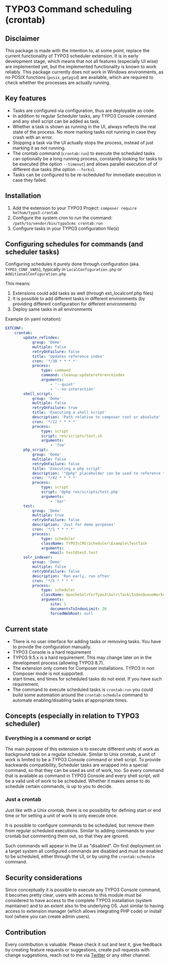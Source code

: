 # TYPO3 Command scheduling (crontab)

## Disclaimer

This package is made with the intention to, at some point, replace the current functionality
of TYPO3 scheduler extension. 
It is in early development stage, which means that not all features (especially UI wise) 
are implemented yet, but the implemented functionality is known to work reliably.
This package currently does not work in Windows environments, as no POSIX functions (`posix_getpgid`) are available,
which are required to check whether the processes are actually running.

## Key features
* Tasks are configured via configuration, thus are deployable as code.
* In addition to regular Scheduler tasks, any TYPO3 Console command and any shell script can be added as task.
* Whether a task is shown as running in the UI, always reflects the real state of the process. 
No more marking tasks not running in case they crash with an error.
* Stopping a task via the UI actually stops the process, instead of just marking it as not running.
* The crontab command (`crontab:run`) to execute the scheduled tasks can optionally be a long running process,
constantly looking for tasks to be executed (the option `--timeout`) and allows parallel execution of
of different due tasks (the option `--forks`).
* Tasks can be configured to be re-scheduled for immediate execution in case they failed.

## Installation

1. Add the extension to your TYPO3 Project: `composer require helhum/typo3-crontab`
2. Configure the system cron to run the command: `/path/to/vendor/bin/typo3cms crontab:run`
3. Configure tasks in your TYPO3 configuration file(s)

## Configuring schedules for commands (and scheduler tasks)

Configuring schedules it purely done through configuration (aka. `TYPO3_CONF_VARS`),
typically in `LocalConfiguration.php` or `AdditionalConfiguration.php`

This means:
1. Extensions could add tasks as well (through ext_localconf.php files)
1. It is possible to add different tasks in different environments (by providing different configuration for different environments)
1. Deploy same tasks in all environments

Example (in yaml notation):

```yaml
EXTCONF:
    crontab:
        update_refindex:
            group: 'Demo'
            multiple: false
            retryOnFailure: false
            title: 'Updates reference index'
            cron: '*/30 * * * *'
            process:
                type: command
                command: cleanup:updatereferenceindex
                arguments:
                    - '--quiet'
                    - '--no-interaction'
        shell_script:
            group: 'Demo'
            multiple: false
            retryOnFailure: true
            title: 'Executing a shell script'
            description: 'Path relative to composer root or absolute'
            cron: '*/12 * * * *'
            process:
                type: script
                script: res/scripts/test.sh
                arguments:
                    - 'foo'
        php_script:
            group: 'Demo'
            multiple: false
            retryOnFailure: false
            title: 'Executing a php script'
            description: '"@php" placeholder can be used to reference the PHP binary used by the crontab:run command'
            cron: '*/42 * * * *'
            process:
                type: script
                script: '@php res/scripts/test.php'
                arguments:
                    - 'bar'
        test:
            group: 'Demo'
            multiple: true
            retryOnFailure: false
            description: 'Just for demo purposes'
            cron: '*/1 * * * *'
            process:
                type: scheduler
                className: TYPO3\CMS\Scheduler\Example\TestTask
                arguments:
                    email: test@test.test
        solr_indexer:
            group: 'Demo'
            multiple: false
            retryOnFailure: false
            description: 'Run early, run often'
            cron: '*/5 * * * *'
            process:
                type: scheduler
                className: ApacheSolrForTypo3\Solr\Task\IndexQueueWorkerTask
                arguments:
                    site: 1
                    documentsToIndexLimit: 20
                    forcedWebRoot: null
```

## Current state

* There is no user interface for adding tasks or removing tasks. You have to provide the configuration manually.
* TYPO3 Console is a hard requirement
* TYPO3 9.5.x is a hard requirement. This may change later on in the development process (allowing TYPO3 8.7).
* The extension only comes for Composer installations. TYPO3 in non Composer mode is not supported.
* start times, end times for scheduled tasks do not exist. If you have such requirement,
* The command to execute scheduled tasks is `crontab:run`
you could build some automation around the `crontab:schedule` command to automate enabling/disabling tasks at appropriate times.

## Concepts (especially in relation to TYPO3 scheduler)

### Everything is a command or script
The main purpose of this extension is to execute different units of work as background task on a regular schedule.
Similar to Unix crontab, a unit of work is limited to be a TYPO3 Console command or shell script. To provide backwards compatibility,
Scheduler tasks are wrapped into a special command, so that they can be used as unit of work, too.
So every command that is available as command in TYPO3 Console and every shell script, will be a valid unit of work to be scheduled.
Whether it makes sense to do schedule certain commands, is up to you to decide.

### Just a crontab
Just like with a Unix crontab, there is no possibility for defining start or end time or for setting a unit of work to only execute once.

It is possible to configure commands to be scheduled, but remove them from regular scheduled executions.
Similar to adding commands to your crontab but commenting them out, so that they are ignored.

Such commands will appear in the UI as "disabled".
On first deployment on a target system all configured commands are disabled and must be enabled to be scheduled,
either through the UI, or by using the `crontab:schedule` command.

## Security considerations
Since conceptually it is possible to execute any TYPO3 Console command, it becomes pretty clear, users with access to this module
must be considered to have access to the complete TYPO3 installation (system maintainer) and to an extent also to the underlying OS.
Just similar to having access to extension manager (which allows integrating PHP code) or install tool (where you can create admin users).

## Contribution
Every contribution is valuable. Please check it out and test it, give feedback by creating feature requests or suggestions,
create pull requests with change suggestions, reach out to me via [Twitter](https://twitter.com/helhum) or any other channel.
